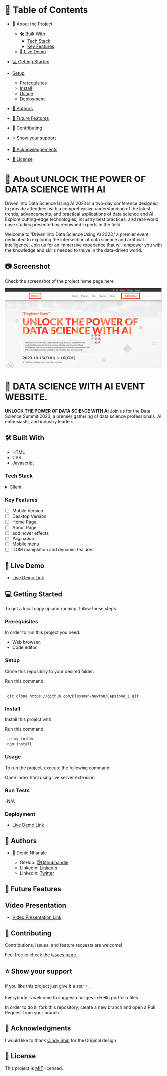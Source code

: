 # 📗 Table of Contents

- [📖 About the Project](#about-project)
  - [🛠 Built With](#built-with)
    - [Tech Stack](#tech-stack)
    - [Key Features](#key-features)
  - [🚀 Live Demo](#live-demo)
- [💻 Getting Started](#getting-started)
- [Setup](#setup)
  - [Prerequisites](#prerequisites)
  - [Install](#install)
  - [Usage](#usage)
  - [Deployment](#deployment)
- [👥 Authors](#authors)

- [🔭 Future Features](#future-features)

- [🤝 Contributing](#contributing)

- [⭐️ Show your support](#support)
 
- [🙏 Acknowledgements](#acknowledgements)

- [📝 License](#license)

# 📖 About UNLOCK THE POWER OF DATA SCIENCE WITH AI <a name="about-project"></a>

Driven into Data Science Using AI 2023 is a two-day conference designed to provide attendees with a comprehensive understanding of the latest trends, advancements, and practical applications of data science and AI. Explore cutting-edge technologies, industry best practices, and real-world case studies presented by renowned experts in the field.

Welcome to 'Driven into Data Science Using AI 2023,' a premier event dedicated to exploring the intersection of data science and artificial intelligence. Join us for an immersive experience that will empower you with the knowledge and skills needed to thrive in the data-driven world.. 


## 📷 Screenshot <a name="screenshot"></a>
Check the screenshot of the project home page here

![UNLOCK THE POWER OF DATA SCIENCE WITH AI](./images/readme.PNG)
# 📖  DATA SCIENCE WITH AI EVENT WEBSITE. <a name="about-project"></a>

**UNLOCK THE POWER OF DATA SCIENCE WITH AI** Join us for the Data Science Summit 2023, a premier gathering of data science professionals, AI enthusiasts, and industry leaders..

## 🛠 Built With <a name="built-with"></a>

- HTML
- CSS
- Javascript

### Tech Stack <a name="tech-stack"></a>

<details>
    <summary>Client</summary>
        <ul>
            <li><a  href="https://developer.mozilla.org/en-US/docs/Web/HTML">HTML</a></li>
        </ul>
        <ul>
            <li><a  href="https://developer.mozilla.org/en-US/docs/Web/CSS">CSS</a></li>
        </ul>
</details>

### Key Features <a name="key-features"></a>

- [ ] Mobile Version
- [ ] Desktop Version
- [ ] Home Page
- [ ] About Page
- [ ] add hover effects
- [ ] Pagination
- [ ] Mobile menu
- [ ] DOM maniplation and dynamic features
## 🚀 Live Demo <a name="live-demo"></a>

- [Live Demo Link](https://blessman-newton.github.io/Capstone_1/index.html)

## 💻 Getting Started <a name="getting-started"></a>

To get a local copy up and running, follow these steps.

### Prerequisites

In order to run this project you need:

- Web browser.
- Code editor.


### Setup

Clone this repository to your desired folder:

Run this command: 

```sh

 git clone https://github.com/Blessman-Newton/Capstone_1.git
```
### Install

Install this project with:

Run this command:

```sh
 cd my-folder
 npm install
```
### Usage

To run the project, execute the following command:

Open index.html using live server extension.

### Run Tests

-N/A

### Deployment

- [Live Demo Link](https://blessman-newton.github.io/Capstone_1/index.html)

## 👥 Authors <a name="getting-started"></a>

- 👤 Denio Nhanale

    - GitHub: [@Githubhandle](https://github.com/Blessman-Newton)
    - LinkedIn: [LinkedIn](https://www.linkedin.com/in/blessman-newton/)
    - LinkedIn: [Twitter](https://www.linkedin.com/in/blessman_newton/)


## 🔭 Future Features <a name="future-features"></a>


##  Video Presentation <a name="live-demo"></a>

- [Video Presentation Link](https://www.loom.com/)

## 🤝 Contributing <a name="contributing"></a>

Contributions, issues, and feature requests are welcome!

Feel free to check the [issues page](../../issues/).

## ⭐️ Show your support <a name="support"></a>

If you like this project just give it a star ⭐️ .

Everybody is welcome to suggest changes in Hello portfolio files.

In order to do it, fork this repository, create a new branch and open a Pull Request from your branch

## 🙏 Acknowledgments <a name="acknowledgements"></a>

I would like to thank [Cindy Shin](https://www.behance.net/adagio07) for the Original design

## 📝 License <a name="license"></a>

This project is [MIT](./LICENSE.md) licensed.
